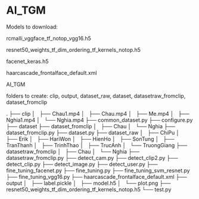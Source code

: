 # AI_TGM

Models to download:

rcmalli_vggface_tf_notop_vgg16.h5

resnet50_weights_tf_dim_ordering_tf_kernels_notop.h5

facenet_keras.h5

haarcascade_frontalface_default.xml

AI_TGM

folders to create: clip, output, dataset_raw, dataset, datasetraw_fromclip, dataset_fromclip
          
          
.
├── clip
│   ├── Chau1.mp4
│   ├── Chau.mp4
│   ├── Me.mp4
│   ├── Nghia1.mp4
│   └── Nghia.mp4
├── common_dataset.py
├── configure.py
├── dataset
├── dataset_fromclip
│   ├── Chau
│   └── Nghia
├── dataset_fromclip.py
├── dataset.py
├── dataset_raw
│   ├── ChiPu
│   ├── Erik
│   ├── HariWon
│   ├── HienHo
│   ├── SonTung
│   ├── TranThanh
│   ├── TrinhThao
│   ├── TrucAnh
│   └── TruongGiang
├── datasetraw_fromclip
│   ├── Chau
│   └── Nghia
├── datasetraw_fromclip.py
├── detect_cam.py
├── detect_clip2.py
├── detect_clip.py
├── detect_image.py
├── detect_user.py
├── fine_tuning_facenet.py
├── fine_tuning.py
├── fine_tuning_svm_resnet.py
├── fine_tuning_vgg16.py
├── haarcascade_frontalface_default.xml
├── output
│   ├── label.pickle
│   ├── model.h5
│   └── plot.png
├── resnet50_weights_tf_dim_ordering_tf_kernels_notop.h5
└── test.py
